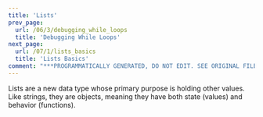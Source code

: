 ```yaml
---
title: 'Lists'
prev_page:
  url: /06/3/debugging_while_loops
  title: 'Debugging While Loops'
next_page:
  url: /07/1/lists_basics
  title: 'Lists Basics'
comment: "***PROGRAMMATICALLY GENERATED, DO NOT EDIT. SEE ORIGINAL FILES IN /content***"
---
```

Lists are a new data type whose primary purpose is holding other values. Like strings, they are objects, meaning they have both state (values) and behavior (functions).
